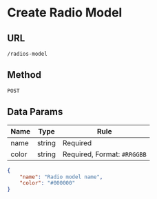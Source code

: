 # Create Radio Model

## URL
`/radios-model`

## Method
`POST`

## Data Params
| Name | Type | Rule |
| --- | --- | --- |
| name | string | Required |
| color | string | Required, Format: `#RRGGBB` |

```json
{
    "name": "Radio model name",
    "color": "#000000"
}
```